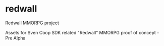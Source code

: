 # redwall
Redwall MMORPG project

Assets for Sven Coop SDK related "Redwall" MMORPG proof of concept - Pre Alpha
